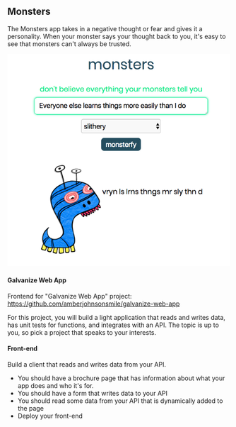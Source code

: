 ## Monsters

The Monsters app takes in a negative thought or fear and gives it a personality. When your monster says your thought back to you, it's easy to see that monsters can't always be trusted.

![screenshot](screenshot.png)

#### Galvanize Web App

Frontend for "Galvanize Web App" project: https://github.com/amberjohnsonsmile/galvanize-web-app

For this project, you will build a light application that reads and writes data, has unit tests for functions, and integrates with an API. The topic is up to you, so pick a project that speaks to your interests.

#### Front-end

Build a client that reads and writes data from your API.

* You should have a brochure page that has information about what your app does and who it's for.
* You should have a form that writes data to your API
* You should read some data from your API that is dynamically added to the page
* Deploy your front-end

